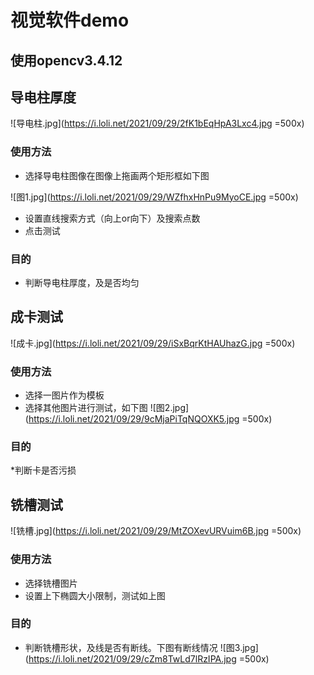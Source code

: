  # 视觉软件demo

## 使用opencv3.4.12
 
## 导电柱厚度
![导电柱.jpg](https://i.loli.net/2021/09/29/2fK1bEqHpA3Lxc4.jpg =500x)

### 使用方法

* 选择导电柱图像在图像上拖画两个矩形框如下图

![图1.jpg](https://i.loli.net/2021/09/29/WZfhxHnPu9MyoCE.jpg =500x)

* 设置直线搜索方式（向上or向下）及搜索点数
* 点击测试

### 目的

* 判断导电柱厚度，及是否均匀

## 成卡测试

![成卡.jpg](https://i.loli.net/2021/09/29/iSxBqrKtHAUhazG.jpg =500x)

### 使用方法
* 选择一图片作为模板
* 选择其他图片进行测试，如下图
![图2.jpg](https://i.loli.net/2021/09/29/9cMjaPiTqNQOXK5.jpg =500x)

### 目的
*判断卡是否污损

## 铣槽测试

![铣槽.jpg](https://i.loli.net/2021/09/29/MtZOXevURVuim6B.jpg =500x)

### 使用方法

* 选择铣槽图片
* 设置上下椭圆大小限制，测试如上图

### 目的
* 判断铣槽形状，及线是否有断线。下图有断线情况
![图3.jpg](https://i.loli.net/2021/09/29/cZm8TwLd7lRzIPA.jpg =500x)

